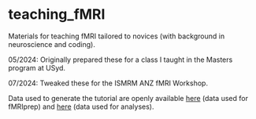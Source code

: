 # teaching_fMRI
Materials for teaching fMRI tailored to novices (with background in neuroscience and coding).

05/2024: Originally prepared these for a class I taught in the Masters program at USyd.

07/2024: Tweaked these for the ISMRM ANZ fMRI Workshop.

Data used to generate the tutorial are openly available [here](https://openneuro.org/datasets/ds005270/versions/1.0.0) (data used for fMRIprep) and [here](https://www.humanconnectome.org/study/hcp-young-adult/data-releases) (data used for analyses).
